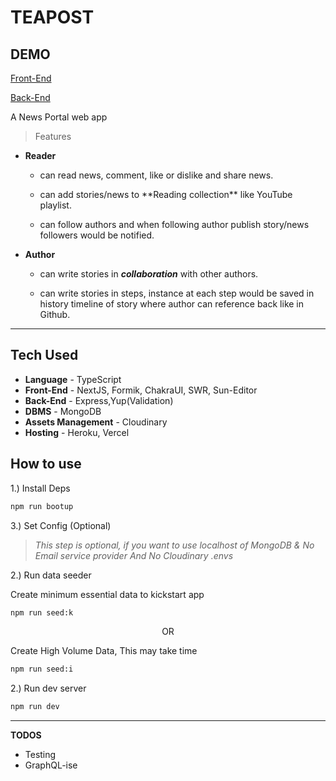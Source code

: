 # TEAPOST

## DEMO

[Front-End](https://teapost.verel.app)

[Back-End](https://teapost.herokuapp.com)

A News Portal web app

> Features

- **Reader**

  - can read news, comment, like or dislike and share news.

  - can add stories/news to \*\*Reading collection\*\* like YouTube playlist.

  - can follow authors and when following author publish story/news followers would be notified.

- **Author**

  - can write stories in **_collaboration_** with other authors.

  - can write stories in steps, instance at each step would be saved in history timeline of story where author can reference back like in Github.

---

## Tech Used

- **Language** - TypeScript
- **Front-End** - NextJS, Formik, ChakraUI, SWR, Sun-Editor
- **Back-End** - Express,Yup(Validation)
- **DBMS** - MongoDB
- **Assets Management** - Cloudinary
- **Hosting** - Heroku, Vercel

## How to use

1.) Install Deps

```sh
npm run bootup
```

3.) Set Config (Optional)

> _This step is optional, if you want to use localhost of MongoDB & No Email service provider And No Cloudinary .envs_

2.) Run data seeder

Create minimum essential data to kickstart app

```sh
npm run seed:k
```

<center>OR</center>

Create High Volume Data, This may take time

```sh
npm run seed:i
```

2.) Run dev server

```sh
npm run dev
```

---

**TODOS**

- Testing
- GraphQL-ise
